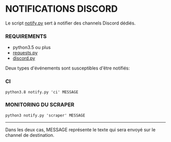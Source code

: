 # NOTIFICATIONS DISCORD

Le script [notify.py](notify.py) sert à notifier des channels Discord dédiés.

### REQUIREMENTS

- python3.5 ou plus
- [requests.py](https://pypi.org/project/requests/)
- [discord.py](https://discordpy.readthedocs.io/en/latest/)

Deux types d'événements sont susceptibles d'être notifiés:

### CI

`python3.8 notify.py 'ci' MESSAGE
`

### MONITORING DU SCRAPER

`python3 notify.py 'scraper' MESSAGE
`

---

Dans les deux cas, MESSAGE représente le texte qui sera envoyé sur le channel de destination.